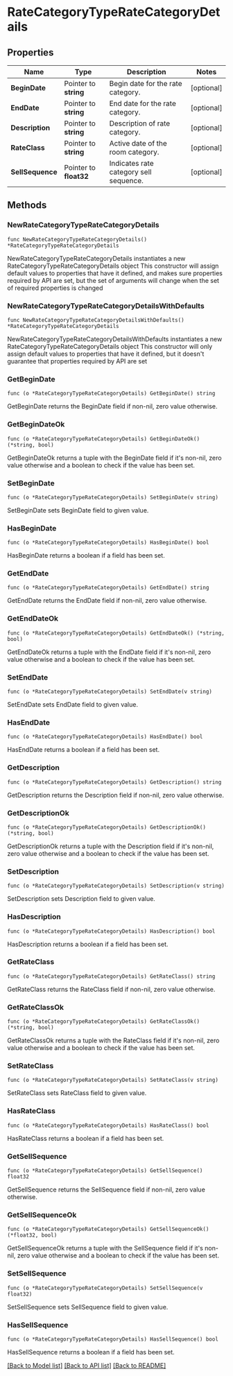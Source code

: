 # RateCategoryTypeRateCategoryDetails

## Properties

Name | Type | Description | Notes
------------ | ------------- | ------------- | -------------
**BeginDate** | Pointer to **string** | Begin date for the rate category. | [optional] 
**EndDate** | Pointer to **string** | End date for the rate category. | [optional] 
**Description** | Pointer to **string** | Description of rate category. | [optional] 
**RateClass** | Pointer to **string** | Active date of the room category. | [optional] 
**SellSequence** | Pointer to **float32** | Indicates rate category sell sequence. | [optional] 

## Methods

### NewRateCategoryTypeRateCategoryDetails

`func NewRateCategoryTypeRateCategoryDetails() *RateCategoryTypeRateCategoryDetails`

NewRateCategoryTypeRateCategoryDetails instantiates a new RateCategoryTypeRateCategoryDetails object
This constructor will assign default values to properties that have it defined,
and makes sure properties required by API are set, but the set of arguments
will change when the set of required properties is changed

### NewRateCategoryTypeRateCategoryDetailsWithDefaults

`func NewRateCategoryTypeRateCategoryDetailsWithDefaults() *RateCategoryTypeRateCategoryDetails`

NewRateCategoryTypeRateCategoryDetailsWithDefaults instantiates a new RateCategoryTypeRateCategoryDetails object
This constructor will only assign default values to properties that have it defined,
but it doesn't guarantee that properties required by API are set

### GetBeginDate

`func (o *RateCategoryTypeRateCategoryDetails) GetBeginDate() string`

GetBeginDate returns the BeginDate field if non-nil, zero value otherwise.

### GetBeginDateOk

`func (o *RateCategoryTypeRateCategoryDetails) GetBeginDateOk() (*string, bool)`

GetBeginDateOk returns a tuple with the BeginDate field if it's non-nil, zero value otherwise
and a boolean to check if the value has been set.

### SetBeginDate

`func (o *RateCategoryTypeRateCategoryDetails) SetBeginDate(v string)`

SetBeginDate sets BeginDate field to given value.

### HasBeginDate

`func (o *RateCategoryTypeRateCategoryDetails) HasBeginDate() bool`

HasBeginDate returns a boolean if a field has been set.

### GetEndDate

`func (o *RateCategoryTypeRateCategoryDetails) GetEndDate() string`

GetEndDate returns the EndDate field if non-nil, zero value otherwise.

### GetEndDateOk

`func (o *RateCategoryTypeRateCategoryDetails) GetEndDateOk() (*string, bool)`

GetEndDateOk returns a tuple with the EndDate field if it's non-nil, zero value otherwise
and a boolean to check if the value has been set.

### SetEndDate

`func (o *RateCategoryTypeRateCategoryDetails) SetEndDate(v string)`

SetEndDate sets EndDate field to given value.

### HasEndDate

`func (o *RateCategoryTypeRateCategoryDetails) HasEndDate() bool`

HasEndDate returns a boolean if a field has been set.

### GetDescription

`func (o *RateCategoryTypeRateCategoryDetails) GetDescription() string`

GetDescription returns the Description field if non-nil, zero value otherwise.

### GetDescriptionOk

`func (o *RateCategoryTypeRateCategoryDetails) GetDescriptionOk() (*string, bool)`

GetDescriptionOk returns a tuple with the Description field if it's non-nil, zero value otherwise
and a boolean to check if the value has been set.

### SetDescription

`func (o *RateCategoryTypeRateCategoryDetails) SetDescription(v string)`

SetDescription sets Description field to given value.

### HasDescription

`func (o *RateCategoryTypeRateCategoryDetails) HasDescription() bool`

HasDescription returns a boolean if a field has been set.

### GetRateClass

`func (o *RateCategoryTypeRateCategoryDetails) GetRateClass() string`

GetRateClass returns the RateClass field if non-nil, zero value otherwise.

### GetRateClassOk

`func (o *RateCategoryTypeRateCategoryDetails) GetRateClassOk() (*string, bool)`

GetRateClassOk returns a tuple with the RateClass field if it's non-nil, zero value otherwise
and a boolean to check if the value has been set.

### SetRateClass

`func (o *RateCategoryTypeRateCategoryDetails) SetRateClass(v string)`

SetRateClass sets RateClass field to given value.

### HasRateClass

`func (o *RateCategoryTypeRateCategoryDetails) HasRateClass() bool`

HasRateClass returns a boolean if a field has been set.

### GetSellSequence

`func (o *RateCategoryTypeRateCategoryDetails) GetSellSequence() float32`

GetSellSequence returns the SellSequence field if non-nil, zero value otherwise.

### GetSellSequenceOk

`func (o *RateCategoryTypeRateCategoryDetails) GetSellSequenceOk() (*float32, bool)`

GetSellSequenceOk returns a tuple with the SellSequence field if it's non-nil, zero value otherwise
and a boolean to check if the value has been set.

### SetSellSequence

`func (o *RateCategoryTypeRateCategoryDetails) SetSellSequence(v float32)`

SetSellSequence sets SellSequence field to given value.

### HasSellSequence

`func (o *RateCategoryTypeRateCategoryDetails) HasSellSequence() bool`

HasSellSequence returns a boolean if a field has been set.


[[Back to Model list]](../README.md#documentation-for-models) [[Back to API list]](../README.md#documentation-for-api-endpoints) [[Back to README]](../README.md)


